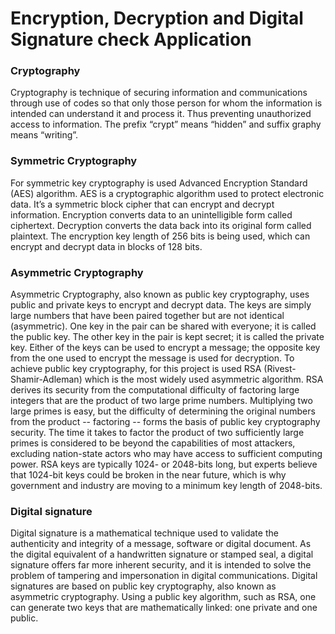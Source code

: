 # Encryption, Decryption and Digital Signature check Application
### Cryptography
Cryptography is technique of securing information and communications through use of codes so that only those person for whom the information is intended can understand it and process it. Thus preventing unauthorized access to information. The prefix “crypt” means “hidden” and suffix graphy means “writing”.

### Symmetric Cryptography
For symmetric key cryptography is used Advanced Encryption Standard (AES) algorithm.
AES is a cryptographic algorithm used to protect electronic data. It’s a symmetric block cipher that can encrypt and decrypt information. Encryption converts data to an unintelligible form called ciphertext. Decryption converts the data back into its original form called plaintext. The encryption key length of 256 bits is being used, which can encrypt and decrypt data in blocks of 128 bits.

### Asymmetric Cryptography
Asymmetric Cryptography, also known as public key cryptography, uses public and private keys to encrypt and decrypt data. The keys are simply large numbers that have been paired together but are not identical (asymmetric). One key in the pair can be shared with everyone; it is called the public key. The other key in the pair is kept secret; it is called the private key. Either of the keys can be used to encrypt a message; the opposite key from the one used to encrypt the message is used for decryption. To achieve public key cryptography, for this project is used RSA (Rivest-Shamir-Adleman) which is the most widely used asymmetric algorithm. RSA derives its security from the computational difficulty of factoring large integers that are the product of two large prime numbers. Multiplying two large primes is easy, but the difficulty of determining the original numbers from the product -- factoring -- forms the basis of public key cryptography security. The time it takes to factor the product of two sufficiently large primes is considered to be beyond the capabilities of most attackers, excluding nation-state actors who may have access to sufficient computing power. RSA keys are typically 1024- or 2048-bits long, but experts believe that 1024-bit keys could be broken in the near future, which is why government and industry are moving to a minimum key length of 2048-bits.

### Digital signature
Digital signature is a mathematical technique used to validate the authenticity and integrity of a message, software or digital document. As the digital equivalent of a handwritten signature or stamped seal, a digital signature offers far more inherent security, and it is intended to solve the problem of tampering and impersonation in digital communications. Digital signatures are based on public key cryptography, also known as asymmetric cryptography. Using a public key algorithm, such as RSA, one can generate two keys that are mathematically linked: one private and one public.


